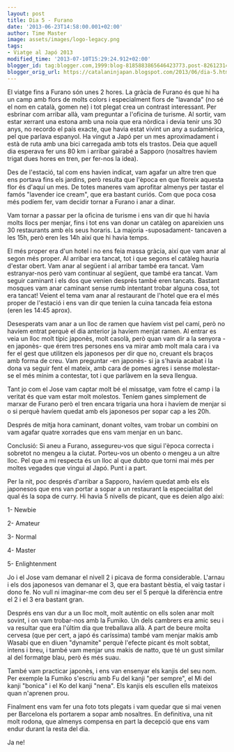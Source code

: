 ```yaml
---
layout: post
title: Dia 5 - Furano
date: '2013-06-23T14:58:00.001+02:00'
author: Time Master
image: assets/images/logo-legacy.png
tags:
- Viatge al Japó 2013
modified_time: '2013-07-10T15:29:24.912+02:00'
blogger_id: tag:blogger.com,1999:blog-8185883865646423773.post-826123145622719506
blogger_orig_url: https://catalaninjapan.blogspot.com/2013/06/dia-5.html
---
```



El viatge fins a Furano són unes 2 hores. La gràcia de Furano és que hi ha un camp amb flors de molts colors i especialment flors de "lavanda" (no sé el nom en català, gomen ne) i tot plegat crea un contrast interessant. Per esbrinar com arribar allà, vam preguntar a l'oficina de turisme. Al sortir, vam estar xerrant una estona amb una noia que era nòrdica i devia tenir uns 30 anys, no recordo el país exacte, que havia estat vivint un any a sudamèrica, pel que parlava espanyol. Ha vingut a Japó per un mes aproximadament i està de ruta amb una bici carregada amb tots els trastos. Deia que aquell dia esperava fer uns 80 km i arribar gairabé a Sapporo (nosaltres havíem trigat dues hores en tren, per fer-nos la idea).

  


Des de l'estació, tal com ens havien indicat, vam agafar un altre tren que ens portava fins els jardins, però resulta que l'època en que floreix aquesta flor és d'aquí un mes. De totes maneres vam aprofitar almenys per tastar el famós "lavender ice cream", que era bastant curiós. Com que poca cosa més podíem fer, vam decidir tornar a Furano i anar a dinar.

  


Vam tornar a passar per la oficina de turisme i ens van dir que hi havia molts llocs per menjar, fins i tot ens van donar un catàleg on apareixien uns 30 restaurants amb els seus horaris. La majoria -suposadament- tancaven a les 15h, però eren les 14h així que hi havia temps.

  


El més proper era d'un hotel i no ens feia massa gràcia, així que vam anar al segon més proper. Al arribar era tancat, tot i que segons el catàleg hauria d'estar obert. Vam anar al següent i al arribar també era tancat. Vam estranyar-nos però vam continuar al següent, que també era tancat. Vam seguir caminant i els dos que venien després també eren tancats. Bastant mosques vam anar caminant sense rumb intentant trobar alguna cosa, tot era tancat! Veient el tema vam anar al restaurant de l'hotel que era el més proper de l'estació i ens van dir que tenien la cuina tancada feia estona (eren les 14:45 aprox).

  


Desesperats vam anar a un lloc de ramen que havíem vist pel camí, però no havíem entrat perquè el dia anterior ja havíem menjat ramen. Al entrar es veia un lloc molt típic japonès, molt casolà, però quan vam dir a la senyora -en japonès- que érem tres persones ens va mirar amb molt mala cara i va fer el gest que utilitzen els japonesos per dir que no, creuant els braços amb forma de creu. Vam preguntar -en japonès- si ja s'havia acabat i la dona va seguir fent el mateix, amb cara de pomes agres i sense molestar-se el més mínim a contestar, tot i que parlàvem en la seva llengua.

  


Tant jo com el Jose vam captar molt bé el missatge, vam fotre el camp i la veritat és que vam estar molt molestos. Teníem ganes simplement de marxar de Furano però el tren encara trigaria una hora i havíem de menjar si o si perquè havíem quedat amb els japonesos per sopar cap a les 20h.

  


Després de mitja hora caminant, donant voltes, vam trobar un combini on vam agafar quatre xorrades que ens vam menjar en un banc.

  


Conclusió: Si aneu a Furano, assegureu-vos que sigui l'època correcta i sobretot no mengeu a la ciutat. Porteu-vos un obento o mengeu a un altre lloc. Pel que a mi respecta és un lloc al que dubto que torni mai més per moltes vegades que vingui al Japó. Punt i a part.

  


Per la nit, poc després d'arribar a Sapporo, havíem quedat amb els els japonesos que ens van portar a sopar a un restaurant la especialitat del qual és la sopa de curry. Hi havia 5 nivells de picant, que es deien algo així:

1- Newbie  

2- Amateur  

3- Normal  

4- Master  

5- Enlightenment

  


Jo i el Jose vam demanar el nivell 2 i picava de forma considerable. L'arnau i els dos japonesos van demanar el 3, que era bastant bèstia, el vaig tastar i dono fe. No vull ni imaginar-me com deu ser el 5 perquè la diferència entre el 2 i el 3 era bastant gran.

  


Després ens van dur a un lloc molt, molt autèntic on ells solen anar molt sovint, i on vam trobar-nos amb la Fumiko. Un dels cambrers era amic seu i va resultar que era l'últim dia que treballava allà. A part de beure molta cervesa (que per cert, a japó és caríssima) també vam menjar makis amb Wasabi que en diuen "dynamite" perquè l'efecte picant és molt sobtat, intens i breu, i també vam menjar uns makis de natto, que té un gust similar al del formatge blau, però és més suau.

  


També vam practicar japonès, i ens van ensenyar els kanjis del seu nom. Per exemple la Fumiko s'escriu amb Fu del kanji "per sempre", el Mi del kanji "bonica" i el Ko del kanji "nena". Els kanjis els escullen ells mateixos quan n'aprenen prou.

  


Finalment ens vam fer una foto tots plegats i vam quedar que si mai venen per Barcelona els portarem a sopar amb nosaltres. En definitiva, una nit molt rodona, que almenys compensa en part la decepció que ens vam endur durant la resta del dia.

Ja ne!
